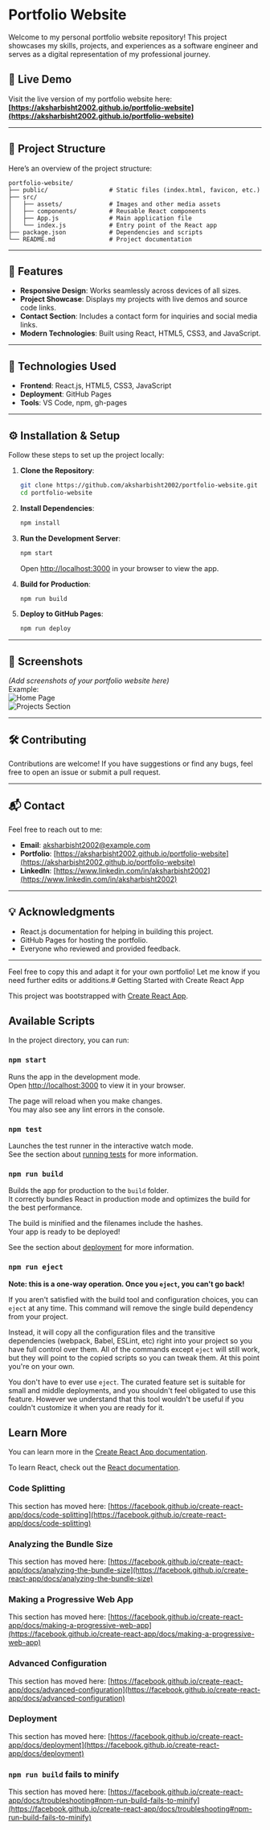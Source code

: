 
# Portfolio Website

Welcome to my personal portfolio website repository! This project showcases my skills, projects, and experiences as a software engineer and serves as a digital representation of my professional journey.



## 🌟 Live Demo

Visit the live version of my portfolio website here:  
**[https://aksharbisht2002.github.io/portfolio-website](https://aksharbisht2002.github.io/portfolio-website)**

---

## 📁 Project Structure

Here’s an overview of the project structure:

```
portfolio-website/
├── public/                 # Static files (index.html, favicon, etc.)
├── src/
│   ├── assets/             # Images and other media assets
│   ├── components/         # Reusable React components
│   ├── App.js              # Main application file
│   └── index.js            # Entry point of the React app
├── package.json            # Dependencies and scripts
└── README.md               # Project documentation
```

---

## 🚀 Features

- **Responsive Design**: Works seamlessly across devices of all sizes.
- **Project Showcase**: Displays my projects with live demos and source code links.
- **Contact Section**: Includes a contact form for inquiries and social media links.
- **Modern Technologies**: Built using React, HTML5, CSS3, and JavaScript.

---

## 🔧 Technologies Used

- **Frontend**: React.js, HTML5, CSS3, JavaScript
- **Deployment**: GitHub Pages
- **Tools**: VS Code, npm, gh-pages

---

## ⚙️ Installation & Setup

Follow these steps to set up the project locally:

1. **Clone the Repository**:
   ```bash
   git clone https://github.com/aksharbisht2002/portfolio-website.git
   cd portfolio-website
   ```

2. **Install Dependencies**:
   ```bash
   npm install
   ```

3. **Run the Development Server**:
   ```bash
   npm start
   ```
   Open [http://localhost:3000](http://localhost:3000) in your browser to view the app.

4. **Build for Production**:
   ```bash
   npm run build
   ```

5. **Deploy to GitHub Pages**:
   ```bash
   npm run deploy
   ```

---

## 📸 Screenshots

*(Add screenshots of your portfolio website here)*  
Example:  
![Home Page](https://aksharbisht2002.github.io/portfolio-website/homepage.png)  
![Projects Section](https://aksharbisht2002.github.io/portfolio-website/projects.png)

---

## 🛠️ Contributing

Contributions are welcome! If you have suggestions or find any bugs, feel free to open an issue or submit a pull request.

---

## 📬 Contact

Feel free to reach out to me:

- **Email**: aksharbisht2002@example.com   
- **Portfolio**: [https://aksharbisht2002.github.io/portfolio-website](https://aksharbisht2002.github.io/portfolio-website)  
- **LinkedIn**: [https://www.linkedin.com/in/aksharbisht2002](https://www.linkedin.com/in/aksharbisht2002) 

---

## 💡 Acknowledgments

- React.js documentation for helping in building this project.
- GitHub Pages for hosting the portfolio.
- Everyone who reviewed and provided feedback.

---

Feel free to copy this and adapt it for your own portfolio! Let me know if you need further edits or additions.# Getting Started with Create React App

This project was bootstrapped with [Create React App](https://github.com/facebook/create-react-app).

## Available Scripts

In the project directory, you can run:

### `npm start`

Runs the app in the development mode.\
Open [http://localhost:3000](http://localhost:3000) to view it in your browser.

The page will reload when you make changes.\
You may also see any lint errors in the console.

### `npm test`

Launches the test runner in the interactive watch mode.\
See the section about [running tests](https://facebook.github.io/create-react-app/docs/running-tests) for more information.

### `npm run build`

Builds the app for production to the `build` folder.\
It correctly bundles React in production mode and optimizes the build for the best performance.

The build is minified and the filenames include the hashes.\
Your app is ready to be deployed!

See the section about [deployment](https://facebook.github.io/create-react-app/docs/deployment) for more information.

### `npm run eject`

**Note: this is a one-way operation. Once you `eject`, you can't go back!**

If you aren't satisfied with the build tool and configuration choices, you can `eject` at any time. This command will remove the single build dependency from your project.

Instead, it will copy all the configuration files and the transitive dependencies (webpack, Babel, ESLint, etc) right into your project so you have full control over them. All of the commands except `eject` will still work, but they will point to the copied scripts so you can tweak them. At this point you're on your own.

You don't have to ever use `eject`. The curated feature set is suitable for small and middle deployments, and you shouldn't feel obligated to use this feature. However we understand that this tool wouldn't be useful if you couldn't customize it when you are ready for it.

## Learn More

You can learn more in the [Create React App documentation](https://facebook.github.io/create-react-app/docs/getting-started).

To learn React, check out the [React documentation](https://reactjs.org/).

### Code Splitting

This section has moved here: [https://facebook.github.io/create-react-app/docs/code-splitting](https://facebook.github.io/create-react-app/docs/code-splitting)

### Analyzing the Bundle Size

This section has moved here: [https://facebook.github.io/create-react-app/docs/analyzing-the-bundle-size](https://facebook.github.io/create-react-app/docs/analyzing-the-bundle-size)

### Making a Progressive Web App

This section has moved here: [https://facebook.github.io/create-react-app/docs/making-a-progressive-web-app](https://facebook.github.io/create-react-app/docs/making-a-progressive-web-app)

### Advanced Configuration

This section has moved here: [https://facebook.github.io/create-react-app/docs/advanced-configuration](https://facebook.github.io/create-react-app/docs/advanced-configuration)

### Deployment

This section has moved here: [https://facebook.github.io/create-react-app/docs/deployment](https://facebook.github.io/create-react-app/docs/deployment)

### `npm run build` fails to minify

This section has moved here: [https://facebook.github.io/create-react-app/docs/troubleshooting#npm-run-build-fails-to-minify](https://facebook.github.io/create-react-app/docs/troubleshooting#npm-run-build-fails-to-minify)
